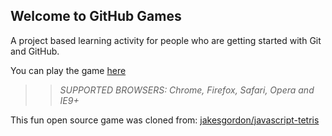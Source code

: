 ## Welcome to GitHub Games

A project based learning activity for people who are getting started with Git and GitHub.

You can play the game [here](https://MubashirullahD.github.io/github-games/)

>> _*SUPPORTED BROWSERS*: Chrome, Firefox, Safari, Opera and IE9+_

This fun open source game was cloned from: [jakesgordon/javascript-tetris](https://github.com/jakesgordon/javascript-tetris)
